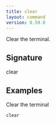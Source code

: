 ```yaml
---
title: clear
layout: command
version: 0.59.0
---
```


Clear the terminal.

## Signature

clear 

## Examples

Clear the terminal
```shell
clear
```

